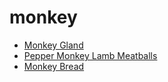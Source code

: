 # monkey

 * [Monkey Gland](index/m/monkey-gland-200997.json)
 * [Pepper Monkey Lamb Meatballs](index/p/pepper-monkey-lamb-meatballs-51166610.json)
 * [Monkey Bread](index/m/monkey-bread.json)
